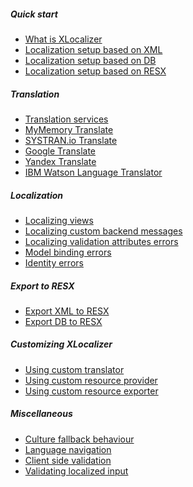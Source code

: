 ##### Quick start
- [What is XLocalizer][1]
- [Localization setup based on XML][5]
- [Localization setup based on DB][6]
- [Localization setup based on RESX][7]

##### Translation
- [Translation services][8]
- [MyMemory Translate][9]
- [SYSTRAN.io Translate][10]
- [Google Translate][11]
- [Yandex Translate][12]
- [IBM Watson Language Translator][13]

##### Localization
- [Localizing views][14]
- [Localizing custom backend messages][15]
- [Localizing validation attributes errors][16]
- [Model binding errors][17]
- [Identity errors][18]

##### Export to RESX
- [Export XML to RESX][19]
- [Export DB to RESX][20]

##### Customizing XLocalizer
- [Using custom translator][21]
- [Using custom resource provider][22]
- [Using custom resource exporter][23]

##### Miscellaneous
  - [Culture fallback behaviour][24]
  - [Language navigation][25]
  - [Client side validation][26]
  - [Validating localized input][27]

[1]:../XLocalizer/index.md
[2]: .
[3]: .
[4]: .
[5]:../XLocalizer/setup-xml.md
[6]:../XLocalizer/setup-db.md
[7]:../XLocalizer/setup-resx.md
[8]:../XLocalizer/translate-services.md
[9]:../XLocalizer/translate-services-mymemory.md
[10]:../XLocalizer/translate-services-systran.md
[11]:../XLocalizer/translate-services-google.md
[12]:../XLocalizer/translate-services-yandex.md
[13]:../XLocalizer/translate-services-ibm.md
[14]:../XLocalizer/localizing-views.md
[15]:../XLocalizer/localizing-custom-backend-messages.md
[16]:../XLocalizer/localizing-validation-attributes-errors.md
[17]:../XLocalizer/model-binding-errors.md
[18]:../XLocalizer/identity-errors.md
[19]:../XLocalizer/export-xml-to-resx.md
[20]:../XLocalizer/export-db-to-resx.md
[21]:../XLocalizer/using-custom-translator.md
[22]:../XLocalizer/using-custom-resource-provider.md
[23]:../XLocalizer/using-custom-resource-exporter.md
[24]:../XLocalizer/culture-fallback-behavior.md
[25]:../XLocalizer/language-navigation.md
[26]:../XLocalizer/client-side-validation.md
[27]:../XLocalizer/validating-localized-input.md